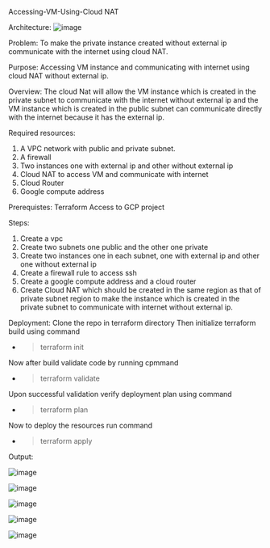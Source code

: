 Accessing-VM-Using-Cloud NAT

Architecture:
   ![image](https://user-images.githubusercontent.com/85304071/144562541-a689bfa1-88e0-4798-a81b-79f6d6c58750.png)
       



Problem: 
	To make the private instance created without external ip communicate with the internet using cloud NAT.

Purpose:
Accessing VM instance and communicating with internet using cloud NAT without external ip.

Overview:
 The cloud Nat will allow the VM instance which is created in the private subnet to communicate with the internet without external ip and the VM instance which is created in the public subnet can communicate directly with the internet because it has the external ip.

Required resources:
1)	  A VPC network with public and private subnet.
2)	  A firewall
3)	Two instances one with external ip and other without external ip
4)	Cloud NAT to access VM and communicate with internet
5)	Cloud Router
6)	Google compute address

Prerequistes:
          Terraform
         Access to GCP project

Steps:
1)	Create a vpc 
2)	Create two subnets one public and the other one private
3)	Create two instances one in each subnet, one with external ip and other one without external ip
4)	Create a firewall rule to access ssh
5)	Create a google compute address and a cloud router 
6)	Create Cloud NAT which should be created in the same region as that of private subnet region to make the instance which is created in the private subnet to communicate with internet without external ip.



Deployment:
	Clone the repo in terraform directory
	Then initialize terraform build using command
  - > terraform init

  Now after build validate code by running cpmmand
  -	> terraform validate

  Upon successful validation verify deployment plan using command
  -	> terraform plan

  Now to deploy the resources run command
  -	> terraform apply


Output:

 
![image](https://user-images.githubusercontent.com/85304071/144810967-e7f8fa39-e766-4037-a065-0b660d446d8d.png)


![image](https://user-images.githubusercontent.com/85304071/144811016-6643ca07-8216-4fbd-bd2c-6d54c5da3011.png)


![image](https://user-images.githubusercontent.com/85304071/144811055-01c569f6-85cc-4d2b-a6ef-57c6b6627b39.png)


![image](https://user-images.githubusercontent.com/85304071/144811095-3b6380b6-31c6-4430-ac66-0ed9537feb26.png)


![image](https://user-images.githubusercontent.com/85304071/144811120-24261651-4525-4a8c-80ce-61d118b17c2c.png)

 

 


 





 
















 

 

 

 






